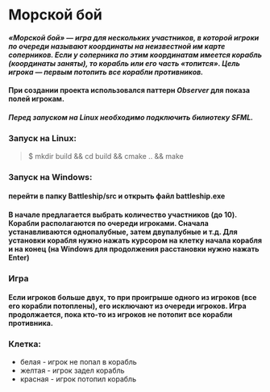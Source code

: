 # Морской бой
#### _«Морской бой» — игра для нескольких участников, в которой игроки по очереди называют координаты на неизвестной им карте соперников. Если у соперника по этим координатам имеется корабль (координаты заняты), то корабль или его часть «топится». Цель игрока — первым потопить все корабли противников._

#### При создании проекта использовался паттерн _Observer_ для показа полей игрокам.

##### Перед запуском на Linux необходимо подключить билиотеку SFML.

### Запуск на Linux:
>$ mkdir build && cd build && cmake .. && make

### Запуск на Windows:
#### перейти в папку Battleship/src и открыть файл battleship.exe
#### В начале предлагается выбрать количество участников (до 10). Корабли располагаются по очереди игроками. Сначала устанавливаются однопалубные, затем двупалубные и т.д. Для установки корабля нужно нажать курсором на клетку начала корабля и на конец (на Windows для продолжения расстановки нужно нажать Enter)
### Игра
#### Если игроков больше двух, то при проигрыше одного из игроков (все его корабли потоплены), его исключают из очереди игроков.  Игра продолжается, пока кто-то из игроков не потопит все корабли противника.
### Клетка:
* белая - игрок не попал в корабль
* желтая - игрок задел корабль
* красная - игрок потопил корабль
